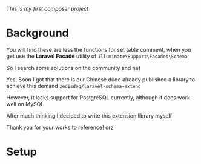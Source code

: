 *This is my first composer project*

# Background

You will find these are less the functions for set table comment, when you get use the **Laravel Facade** utility of
`Illuminate\Support\Facades\Schema`

So I search some solutions on the community and net

Yes, Soon I got that there is our Chinese dude already published a library to achieve this demand
`zedisdog/laravel-schema-extend`

However, it lacks support for PostgreSQL currently, although it does work well on MySQL

After much thinking I decided to write this extension library myself

Thank you for your works to reference! orz

# Setup

